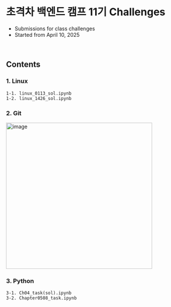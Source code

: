 # 초격차 백엔드 캠프 11기 Challenges
- Submissions for class challenges
- Started from April 10, 2025
<br/>

## Contents<br/>
  ### 1. Linux<br/>
    1-1. linux_0113_sol.ipynb
    1-2. linux_1426_sol.ipynb
  ### 2. Git<br/>
  <img width="400" alt="image" src="https://github.com/user-attachments/assets/3b1a309b-dc22-41cb-be02-3e61964602ad" /><br/>
  ### 3. Python<br/>
    3-1. Ch04_task(sol).ipynb
    3-2. Chapter0508_task.ipynb
